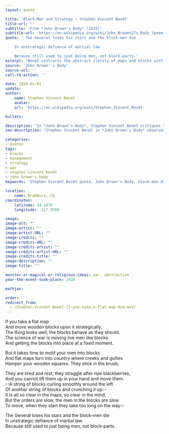 ```yaml
---
layout: quote

title: 'Block-Men and Strategy – Stephen Vincent Benét'
title-url: ''
subtitle: 'From *John Brown’s Body* (1928)'
subtitle-url: 'https://en.wikipedia.org/wiki/John_Brown%27s_Body_(poem)'
quote: ' The General loses his stars and the block-men die

    In unstrategic defiance of martial law

    Because still used to just being men, not block-parts.'
excerpt: "Benét contrasts the abstract clarity of maps and blocks with the human reality of soldiers who remain men, not mere parts."
source: 'John Brown''s Body'
source-url: ''
call-to-action: ''

date: 1928-01-01
update:
author:
    name: Stephen Vincent Benét
    avatar: 
    url: 'https://en.wikipedia.org/wiki/Stephen_Vincent_Benét'

bullets:

description: "In *John Brown’s Body*, Stephen Vincent Benét critiques the reduction of soldiers to blocks on a map, reminding us that real men resist becoming mere strategic parts."
seo-description: "Stephen Vincent Benét in *John Brown’s Body* observes that while war plans treat men like blocks, soldiers remain human, resisting abstraction."

categories:
- Quotes
tags:
- blocks
- management
- strategy
- war
- stephen vincent benét
- john brown's body
keywords: 'Stephen Vincent Benét quote, John Brown’s Body, block-men die, war strategy vs reality, men not block parts, maps and soldiers, Benet war poetry'

location:
    name: Bradbury, CA
coordinates:
    latitude: 34.1470
    longitude: -117.9709

image:
image-alt: ""
image-artist: ""
image-artist-URL: ""
image-credits: ""
image-credits-URL: ""
image-credits-artist: ""
image-credits-artist-URL: ""
image-credits-title: ""
image-description: ""
image-title: ""

monster-or-magical-or-religious-ideas: war, abstraction
year-the-event-took-place: 1928

mathjax: 

order: 
redirect_from:
  - /Stephen-Vincent-Benet-If-you-take-a-flat-map-And-mov/
---
```

If you take a flat map \
And move wooden blocks upon it strategically, \
The thing looks well, the blocks behave as they should. \
The science of war is moving  live men like blocks. \
And getting the blocks into place at a fixed moment.

But it takes time to mold your men into blocks \
And flat maps turn into country  where creeks and gullies \
Hamper your wooden squares. They stick in the brush,

They are tired and rest, they straggle after ripe blackberries, \
And you cannot  lift them up in your hand and move them. \
--A string of blocks curling smoothly  around the left \
Of another string of blocks and crunching it up-- \
It is all  so clear in the maps, so clear in the mind, \
But the orders are slow, the men  in the blocks are slow \
To move, when they start they take too long on the way--

The General loses his stars and the block-men die \
In unstrategic defiance of martial law \
Because still used to just being men, not block-parts.